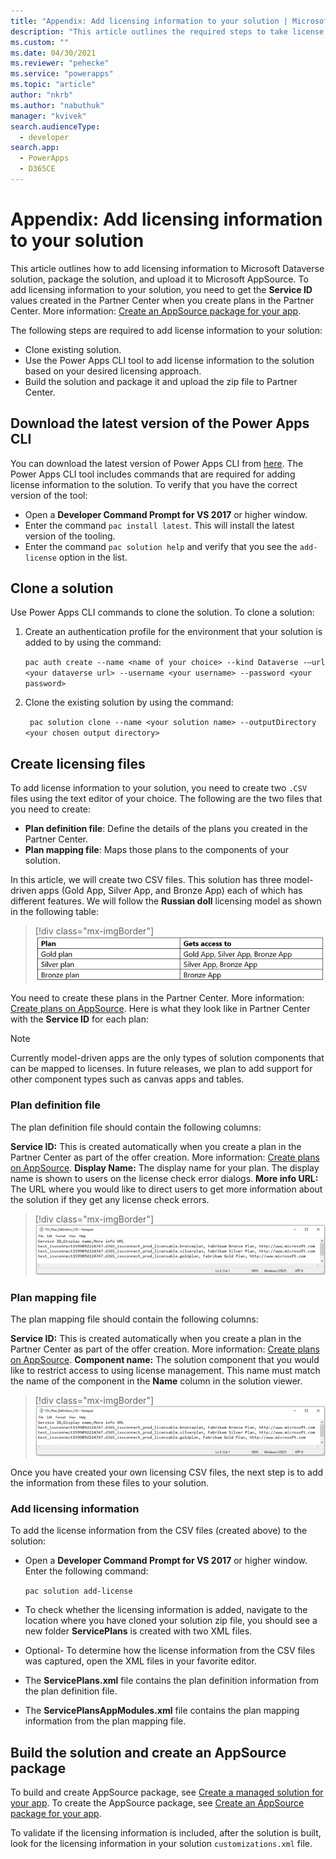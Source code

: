 ```yaml
---
title: "Appendix: Add licensing information to your solution | Microsoft Docs" # Intent and product brand in a unique string of 43-59 chars including spaces
description: "This article outlines the required steps to take license service IDs created in Partner Center and add them to the table definitions of your Dataverse solution." # 115-145 characters including spaces. This abstract displays in the search result.
ms.custom: ""
ms.date: 04/30/2021
ms.reviewer: "pehecke"
ms.service: "powerapps"
ms.topic: "article"
author: "nkrb" 
ms.author: "nabuthuk" 
manager: "kvivek" 
search.audienceType: 
  - developer
search.app: 
  - PowerApps
  - D365CE
---
```


# Appendix: Add licensing information to your solution

This article outlines how to add licensing information to Microsoft Dataverse solution, package the solution, and upload it to Microsoft AppSource. To add licensing information to your solution, you need to get the **Service ID** values created in the Partner Center when you create plans in the Partner Center. More information: [Create an AppSource package for your app](/powerapps/developer/data-platform/create-package-app-appsource).

The following steps are required to add license information to your solution: 

- Clone existing solution.
- Use the Power Apps CLI tool to add license information to the solution based on your desired licensing approach.  
- Build the solution and package it and upload the zip file to Partner Center. 

## Download the latest version of the Power Apps CLI 

You can download the latest version of Power Apps CLI from [here](/powerapps/developer/data-platform/powerapps-cli). The Power Apps CLI tool includes commands that are required for adding license information to the solution. To verify that you have the correct version of the tool:

- Open a **Developer Command Prompt for VS 2017** or higher window. 
- Enter the command `pac install latest`. This will install the latest version of the tooling.
- Enter the command `pac solution help` and verify that you see the `add-license` option in the list.  
 
## Clone a solution

Use Power Apps CLI commands to clone the solution. To clone a solution:
 
1. Create an authentication profile for the environment that your solution is added to by using the command: 

   `pac auth create --name <name of your choice> --kind Dataverse -–url <your dataverse url> --username <your username> --password <your password>`

1. Clone the existing solution by using the command:  
    
    ` pac solution clone --name <your solution name> --outputDirectory <your chosen output directory>`

## Create licensing files

To add license information to your solution, you need to create two `.CSV` files using the text editor of your choice. The following are the two files that you need to create:
 
- **Plan definition file**: Define the details of the plans you created in the Partner Center.
- **Plan mapping file**: Maps those plans to the components of your solution.
 
In this article, we will create two CSV files. This solution has three model-driven apps (Gold App, Silver App, and Bronze App) each of which has different features. We will follow the **Russian doll** licensing model as shown in the following table: 

> [!div class="mx-imgBorder"]
> ![Licensing table](media/create-licensing-csv-files-2.png "Licensing table")

You need to create these plans in the Partner Center. More information: [Create plans on AppSource](/azure/marketplace/dynamics-365-customer-engage-plans). Here is what they look like in Partner Center with the **Service ID** for each plan: 

> [!NOTE]
> Currently model-driven apps are the only types of solution components that can be mapped to licenses. In future releases, we plan to add support for other component types such as canvas apps and tables. 



### Plan definition file
 
The plan definition file should contain the following columns: 

**Service ID:** This is created automatically when you create a plan in the Partner Center as part of the offer creation. More information: [Create plans on AppSource](/azure/marketplace/dynamics-365-customer-engage-plans).
**Display Name:** The display name for your plan. The display name is shown to users on the license check error dialogs.
**More info URL:** The URL where you would like to direct users to get more information about the solution if they get any license check errors.

> [!div class="mx-imgBorder"]
> ![Plan definition file](media/plan-definition-file.png "Plan definition file")

### Plan mapping file
 
The plan mapping file should contain the following columns: 

**Service ID:** This is created automatically when you create a plan in the Partner Center as part of the offer creation. More information: [Create plans on AppSource](/azure/marketplace/dynamics-365-customer-engage-plans).
**Component name:** The solution component that you would like to restrict access to using license management. This name must match the name of the component in the **Name** column in the solution viewer.

> [!div class="mx-imgBorder"]
> ![Plan mapping file](media/plan-definition-file.png "Plan mapping file")

Once you have created your own licensing CSV files, the next step is to add the information from these files to your solution. 

### Add licensing information

To add the license information from the CSV files (created above) to the solution: 
 
- Open a **Developer Command Prompt for VS 2017** or higher window. Enter the following command:

   `pac solution add-license`

- To check whether the licensing information is added, navigate to the location where you have cloned your solution zip file, you should see a new folder **ServicePlans** is created with two XML files. 
- Optional- To determine how the license information from the CSV files was captured, open the XML files in your favorite editor. 
- The **ServicePlans.xml** file contains the plan definition information from the plan definition file. 
- The **ServicePlansAppModules.xml** file contains the plan mapping information from the plan mapping file.
 
## Build the solution and create an AppSource package

To build and create AppSource package, see [Create a managed solution for your app](/powerapps/developer/data-platform/create-solution-app-appsource). To create the AppSource package, see [Create an AppSource package for your app](/powerapps/developer/data-platform/create-package-app-appsource).

To validate if the licensing information is included, after the solution is built, look for the licensing information in your solution `customizations.xml` file.


